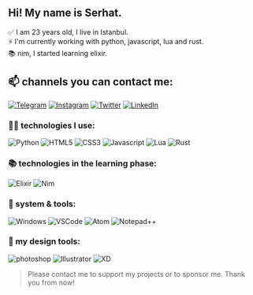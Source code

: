 ## Hi! My name is Serhat.
✅ I am 23 years old, I live in Istanbul. <br>
⚡️ I'm currently working with python, javascript, lua and rust.<br>
📚 nim, I started learning elixir.<br>
## 📫 channels you can contact me:
[![Telegram](https://img.shields.io/badge/Telegram-2CA5E0?style=for-the-badge&logo=telegram&logoColor=white)](https://t.me/serhatparsx)
[![Instagram](https://img.shields.io/badge/Instagram-E4405F?style=for-the-badge&logo=instagram&logoColor=white)](https://instagram.com/serhatparsx)
[![Twitter](https://img.shields.io/badge/Twitter-1DA1F2?style=for-the-badge&logo=twitter&logoColor=white)](https://twitter.com/iserhatpars)
[![LinkedIn](https://img.shields.io/badge/LinkedIn-0077B5?style=for-the-badge&logo=linkedin&logoColor=white)](https://www.linkedin.com/in/serhatpars/)

### 👨‍💻 technologies I use:
![Python](https://img.shields.io/badge/Python-3776AB?style=for-the-badge&logo=python&logoColor=white)
![HTML5](https://img.shields.io/badge/HTML5-E34F26?style=for-the-badge&logo=html5&logoColor=white)
![CSS3](https://img.shields.io/badge/CSS3-1572B6?style=for-the-badge&logo=css3&logoColor=white)
![Javascript](https://img.shields.io/badge/JavaScript-323330?style=for-the-badge&logo=javascript&logoColor=F7DF1E)
![Lua](https://img.shields.io/badge/Lua-2C2D72?style=for-the-badge&logo=lua&logoColor=white)
![Rust](https://img.shields.io/badge/Rust-black?style=for-the-badge&logo=rust&logoColor=#E57324)

### 📚 technologies in the learning phase:
![Elixir](https://img.shields.io/badge/Elixir-4B275F?style=for-the-badge&logo=elixir&logoColor=white)
![Nim](https://img.shields.io/badge/Nim-171921?style=for-the-badge&logo=nim&logoColor=FFE220)

### 🧰 system & tools:
![Windows](https://img.shields.io/badge/Windows-0078D6?style=for-the-badge&logo=windows&logoColor=white)
![VSCode](https://img.shields.io/badge/Visual_Studio_Code-0078D4?style=for-the-badge&logo=visual%20studio%20code&logoColor=white)
![Atom](https://img.shields.io/badge/Atom-001219?style=for-the-badge&logo=Atom&logoColor=white)
![Notepad++](https://img.shields.io/badge/Notepad++-90E59A.svg?style=for-the-badge&logo=notepad%2B%2B&logoColor=black)

### 🎨 my design tools:
![photoshop](https://img.shields.io/badge/Adobe-Photoshop-31A8FF?style=for-the-badge&logo=Adobe-Photoshop&labelColor=0a446b&logoWidth=15)
![Illustrator](https://img.shields.io/badge/Adobe%20Illustrator-FF9A00?style=for-the-badge&logo=adobe%20illustrator&logoColor=white)
![XD](https://img.shields.io/badge/Adobe%20XD-470137?style=for-the-badge&logo=Adobe%20XD&logoColor=#FF61F6)

> Please contact me to support my projects or to sponsor me. Thank you from now!













